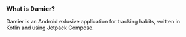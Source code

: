 ### What is Damier?
Damier is an Android exlusive application for tracking habits, written in Kotlin and using Jetpack Compose.
